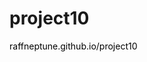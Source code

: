 <h1>project10</h1>
<a href="https://raffneptune.github.io/project10/index.php" style="color: black; text-decoration: none;">raffneptune.github.io/project10</a>
